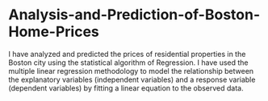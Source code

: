 # Analysis-and-Prediction-of-Boston-Home-Prices
I have analyzed and predicted the prices of residential properties in the Boston city using the statistical algorithm of Regression.
I have used the multiple linear regression methodology to model the relationship between the explanatory variables (independent variables) and a response variable (dependent variables) by fitting a linear equation to the observed data.
